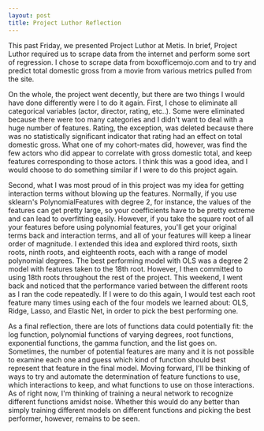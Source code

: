 ```yaml
---
layout: post
title: Project Luthor Reflection
---
```


This past Friday, we presented Project Luthor at Metis.  In brief, Project Luthor required us to scrape data from the internet and perform some sort of regression.
I chose to scrape data from boxofficemojo.com and to try and predict total domestic gross from a movie from various metrics pulled from the site.

On the whole, the project went decently, but there are two things I would have done differently were I to do it again.
First, I chose to eliminate all categorical variables (actor, director, rating, etc..).  Some were eliminated because there were too many categories and I didn't want to deal with a huge number of features.
Rating, the exception, was deleted because there was no statistically significant indicator that rating had an effect on total domestic gross.
What one of my cohort-mates did, however, was find the few actors who did appear to correlate with gross domestic total, and keep features corresponding to those actors.
I think this was a good idea, and I would choose to do something similar if I were to do this project again.

Second, what I was most proud of in this project was my idea for getting interaction terms without blowing up the features. Normally, if you use sklearn's PolynomialFeatures
with degree 2, for instance, the values of the features can get pretty large, so your coefficients have to be pretty extreme and can lead to overfitting easily. However,
if you take the square root of all your features before using polynomial features, you'll get your original terms back and interaction terms, and all of your features will keep a linear order of magnitude.
I extended this idea and explored third roots, sixth roots, ninth roots, and eighteenth roots, each with a range of model polynomial degrees. The best performing model with OLS was a degree 2 model with features taken to the 18th root.
However, I then committed to using 18th roots throughout the rest of the project.  This weekend, I went back and noticed that the performance varied between the different roots as I ran the code repeatedly.
If I were to do this again, I would test each root feature many times using each of the four models we learned about: OLS, Ridge, Lasso, and Elastic Net, in order to pick the best performing one.

As a final reflection, there are lots of functions data could potentially fit: the log function, polynomial functions of varying degrees, root functions, exponential functions, the gamma function, and the list goes on.
Sometimes, the number of potential features are many and it is not possible to examine each one and guess which kind of function should best represent that feature in the final model.
Moving forward, I'll be thinking of ways to try and automate the determination of feature functions to use, which interactions to keep, and what functions to use on those interactions.
As of right now, I'm thinking of training a neural network to recognize different functions amidst noise.
Whether this would do any better than simply training different models on different functions and picking the best performer, however, remains to be seen.
